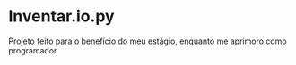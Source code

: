 # Inventar.io.py
Projeto feito para o benefício do meu estágio, enquanto me aprimoro como programador
